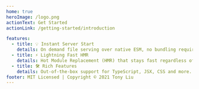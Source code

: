 ```yaml
---
home: true
heroImage: /logo.png
actionText: Get Started
actionLink: /getting-started/introduction

features:
  - title: 💡 Instant Server Start
    details: On demand file serving over native ESM, no bundling required!
  - title: ⚡️ Lightning Fast HMR
    details: Hot Module Replacement (HMR) that stays fast regardless of app size.
  - title: 🛠️ Rich Features
    details: Out-of-the-box support for TypeScript, JSX, CSS and more.
footer: MIT Licensed | Copyright © 2021 Tony Liu
---
```


<div class="rest">

</div>
